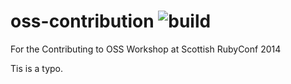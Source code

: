 oss-contribution
![build](https://api.travis-ci.org/indirect/oss-contribution.svg)
================

For the Contributing to OSS Workshop at Scottish RubyConf 2014 

Tis is a typo.
